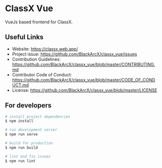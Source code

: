 # ClassX Vue

VueJs based frontend for ClassX.

## Useful Links

* Website: https://classx.web.app/
* Project issue: https://github.com/BlackArcX/classx_vue/issues
* Contribution Guidelines: https://github.com/BlackArcX/classx_vue/blob/master/CONTRIBUTING.md
* Contributor Code of Conduct: https://github.com/BlackArcX/classx_vue/blob/master/CODE_OF_CONDUCT.md
* License: https://github.com/BlackArcX/classx_vue/blob/master/LICENSE

## For developers

```sh
# install project dependencies
$ npm install

# run development server
$ npm run serve

# build for production
$ npm run build

# lint and fix issues
$ npm run lint
```
